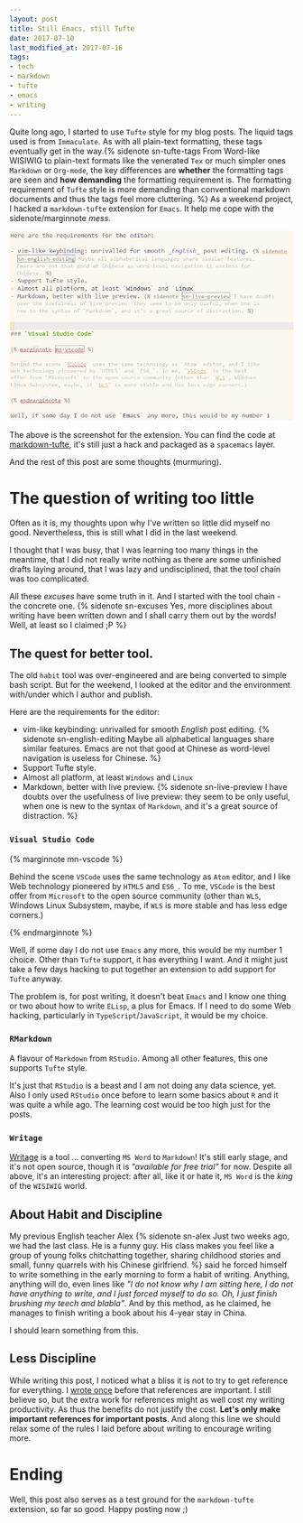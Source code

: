```yaml
---
layout: post
title: Still Emacs, still Tufte
date: 2017-07-10
last_modified_at: 2017-07-16
tags:
- tech
- markdown
- tufte
- emacs
- writing 
---
```


Quite long ago, I started to use `Tufte` style for my blog posts. The liquid
tags used is from `Immaculate`. As with all plain-text formatting, these tags
eventually get in the way.{% sidenote sn-tufte-tags From Word-like WISIWIG to
plain-text formats like the venerated `Tex` or much simpler ones `Markdown` or
`Org-mode`, the key differences are **whether** the formatting tags are seen and
**how demanding** the formatting requirement is. The formatting requirement of
`Tufte` style is more demanding than conventional markdown documents and thus
the tags feel more cluttering. %} As a weekend project, I hacked a
`markdown-tufte` extension for `Emacs`. It help me cope with the
sidenote/marginnote _mess_.

![screenshot](/images/still-emacs-still-tufte/markdown-tufte-screenshot.png)

The above is the screenshot for the extension. You can find the code at
[markdown-tufte][markdown-tufte], it's still just a hack and packaged as a
`spacemacs` layer.

[markdown-tufte]: https://github.com/carltonf/markdown-tufte
 
And the rest of this post are some thoughts (murmuring).

# The question of writing too little

Often as it is, my thoughts upon why I've written so little did myself no good.
Nevertheless, this is still what I did in the last weekend.

I thought that I was busy, that I was learning too many things in the meantime,
that I did not really write nothing as there are some unfinished drafts laying
around, that I was lazy and undisciplined, that the tool chain was too
complicated.

All these _excuses_ have some truth in it. And I started with the tool chain -
the concrete one. {% sidenote sn-excuses Yes, more disciplines about writing
have been written down and I shall carry them out by the words! Well, at least
so I claimed ;P %}

## The quest for better tool.

The old `habit` tool was over-engineered and are being converted to simple bash
script. But for the weekend, I looked at the editor and the environment with/under
which I author and publish.

Here are the requirements for the editor:

- vim-like keybinding: unrivalled for smooth _English_ post editing. {% sidenote
  sn-english-editing Maybe all alphabetical languages share similar features.
  Emacs are not that good at Chinese as word-level navigation is useless for
  Chinese. %}
- Support Tufte style.
- Almost all platform, at least `Windows` and `Linux`
- Markdown, better with live preview. {% sidenote sn-live-preview I have doubts
  over the usefulness of live preview: they seem to be only useful, when one is
  new to the syntax of `Markdown`, and it's a great source of distraction. %}


### `Visual Studio Code`

{% marginnote mn-vscode %}

Behind the scene `VSCode` uses the same technology as `Atom` editor, and I like
Web technology pioneered by `HTML5` and `ES6_`. To me, `VSCode` is the best
offer from `Microsoft` to the open source community (other than `WLS`, Windows
Linux Subsystem, maybe, if `WLS` is more stable and has less edge corners.)

{% endmarginnote %}

Well, if some day I do not use `Emacs` any more, this would be my number 1
choice. Other than `Tufte` support, it has everything I want. And it might just
take a few days hacking to put together an extension to add support for `Tufte`
anyway.

The problem is, for post writing, it doesn't beat `Emacs` and I know one thing
or two about how to write `ELisp`, a plus for Emacs. If I need to do
some Web hacking, particularly in `TypeScript`/`JavaScript`, it would be my
choice.

### `RMarkdown`

A flavour of `Markdown` from `RStudio`. Among all other features, this one
supports `Tufte` style.

It's just that `RStudio` is a beast and I am not doing any data science, yet.
Also I only used `RStudio` once before to learn some basics about `R` and it was
quite a while ago. The learning cost would be too high just for the posts.

### `Writage`

[Writage][Writage] is a tool ... converting `MS Word` to `Markdown`! It's still
early stage, and it's not open source, though it is _"available for free trial"_
for now. Despite all above, it's an interesting project: after all, like it or
hate it, `MS Word` is the _king_ of the `WISIWIG` world.

[Writage]: http://www.writage.com/


## About Habit and Discipline

My previous English teacher Alex {% sidenote sn-alex Just two weeks ago, we had
the last class. He is a funny guy. His class makes you feel like a group of
young folks chitchatting together, sharing childhood stories and small, funny
quarrels with his Chinese girlfriend. %} said he forced himself to write
something in the early morning to form a habit of writing. Anything, anything
will do, even lines like _"I do not know why I am sitting here, I do not have
anything to write, and I just forced myself to do so. Oh, I just finish brushing
my teech and blabla"_. And by this method, as he claimed, he manages to finish
writing a book about his 4-year stay in China.

I should learn something from this.

## Less Discipline

While writing this post, I noticed what a bliss it is not to try to get
reference for everything. I [wrote once][refs] before that references are
important. I still believe so, but the extra work for references might as well
cost my writing productivity. As thus the benefits do not justify the cost.
**Let's only make important references for important posts**. And along this
line we should relax some of the rules I laid before about writing to encourage
writing more.

[refs]: /writing-habit-and-tools#fledging

# Ending

Well, this post also serves as a test ground for the `markdown-tufte` extension,
so far so good. Happy posting now ;)
